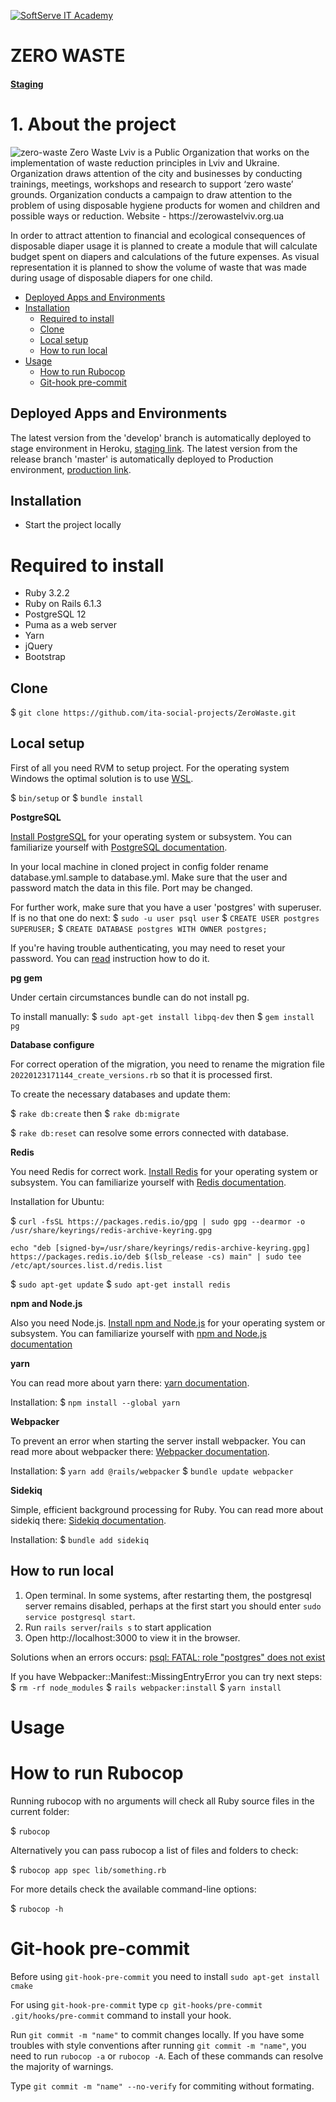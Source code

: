 <a href="https://softserve.academy/"><img src="https://s.057.ua/section/newsInternalIcon/upload/images/news/icon/000/050/792/vnutr_5ce4f980ef15f.jpg" title="SoftServe IT Academy" alt="SoftServe IT Academy"></a>

# ZERO WASTE
#### [Staging](https://zero-waste-staging.onrender.com/)

# 1. About the project
<img src='logo.jpg' alt='zero-waste'>
Zero Waste Lviv is a Public Organization that works on the implementation of waste reduction principles in Lviv and Ukraine. Organization draws attention of the city and businesses by conducting trainings, meetings, workshops and research to support ‘zero waste’ grounds. Organization conducts a campaign to draw attention to the problem of using disposable hygiene products for women and children and possible ways or reduction. Website - https://zerowastelviv.org.ua

In order to attract attention to financial and ecological consequences of disposable diaper usage it is planned to create a module that will calculate budget spent on diapers and calculations of the future expenses. As visual representation it is planned to show the volume of waste that was made during usage of disposable diapers for one child.

- [Deployed Apps and Environments](#deployed-apps-and-environments)
- [Installation](#installation)
  - [Required to install](#Required-to-install)
  - [Clone](#Clone)
  - [Local setup](#Setup)
  - [How to run local](#How-to-run-local)
- [Usage](#Usage)
  - [How to run Rubocop](#How-to-run-Rubocop)
  - [Git-hook pre-commit](#Git-hook-pre-commit)

## Deployed Apps and Environments
The latest version from the 'develop' branch is automatically deployed to stage environment in Heroku, [staging link](https://zerowaste-staging.herokuapp.com/).
The latest version from the release branch 'master' is automatically deployed to Production environment, [production link](https://zero-waste-project.herokuapp.com/).

## Installation
* Start the project locally
# Required to install
- Ruby 3.2.2
- Ruby on Rails 6.1.3
- PostgreSQL 12
- Puma as a web server
- Yarn
- jQuery
- Bootstrap

## Clone

$ `git clone https://github.com/ita-social-projects/ZeroWaste.git`

## Local setup
First of all you need RVM to setup project. For the operating system Windows the optimal solution is to use <a href="https://docs.microsoft.com/en-us/windows/wsl/">WSL</a>.

$ `bin/setup`
or
$ `bundle install`

<b>PostgreSQL</b>

<a href="https://www.postgresql.org/download/">Install PostgreSQL</a> for your operating system or subsystem.
You can familiarize yourself with <a href="https://www.postgresql.org/docs/">PostgreSQL documentation</a>.

In your local machine in cloned project in config folder rename database.yml.sample to database.yml. Make sure that the user and password match the data in this file. Port may be changed.

For further work, make sure that you have a user 'postgres' with superuser. If is no that one do next:
$ `sudo -u user psql user`
$ `CREATE USER postgres SUPERUSER;`
$ `CREATE DATABASE postgres WITH OWNER postgres;`

If you're having trouble authenticating, you may need to reset your password. You can <a href="https://stackoverflow.com/questions/55038942/fatal-password-authentication-failed-for-user-postgres-postgresql-11-with-pg">read</a> instruction how to do it.

<b>pg gem</b>

Under certain circumstances bundle can do not install pg.

To install manually:
$ `sudo apt-get install libpq-dev`
then
$ `gem install pg`

<b>Database configure</b>

For correct operation of the migration, you need to rename the migration file `20220123171144_create_versions.rb` so that it is processed first.

To create the necessary databases and update them:

$ `rake db:create`
then
$ `rake db:migrate`

$ `rake db:reset` can resolve some errors connected with database.

<b>Redis</b>

You need Redis for correct work.
<a href="https://redis.io/docs/getting-started/">Install Redis</a> for your operating system or subsystem. You can familiarize yourself with
<a href="https://redis.io/docs//">Redis documentation</a>.

Installation for Ubuntu:

$ `curl -fsSL https://packages.redis.io/gpg | sudo gpg --dearmor -o /usr/share/keyrings/redis-archive-keyring.gpg`

```shell
echo "deb [signed-by=/usr/share/keyrings/redis-archive-keyring.gpg] https://packages.redis.io/deb $(lsb_release -cs) main" | sudo tee /etc/apt/sources.list.d/redis.list
```

$ `sudo apt-get update`
$ `sudo apt-get install redis`

<b>npm and Node.js</b>

Also you need Node.js.
<a href="https://nodejs.org/en/download/">Install npm and Node.js</a> for your operating system or subsystem. You can familiarize yourself with
<a href="https://nodejs.org/en/about/">npm and Node.js documentation</a>

<b>yarn</b>

You can read more about yarn there:
<a href="https://classic.yarnpkg.com/lang/en/docs/">yarn documentation</a>.

Installation:
$ `npm install --global yarn`

<b>Webpacker</b>

To prevent an error when starting the server install webpacker. You can read more about webpacker there:
<a href="https://guides.rubyonrails.org/webpacker.html">Webpacker documentation</a>.

Installation:
$ `yarn add @rails/webpacker`
$ `bundle update webpacker`

<b>Sidekiq</b>

Simple, efficient background processing for Ruby. You can read more about sidekiq there:
<a href="https://github.com/mperham/sidekiq">Sidekiq documentation</a>.

Installation:
$ `bundle add sidekiq`

## How to run local

1. Open terminal.
In some systems, after restarting them, the postgresql server remains disabled, perhaps at the first start you should enter `sudo service postgresql start`.
2. Run `rails server`/`rails s` to start application
3. Open http://localhost:3000 to view it in the browser.

Solutions when an errors occurs:
<a href="https://stackoverflow.com/questions/15301826/psql-fatal-role-postgres-does-not-exist">psql: FATAL: role "postgres" does not exist</a>

If you have Webpacker::Manifest::MissingEntryError you can try next steps:
$ `rm -rf node_modules`
$ `rails webpacker:install`
$ `yarn install`

# Usage

# How to run Rubocop
Running rubocop with no arguments will check all Ruby source files in the current folder:

$ `rubocop`

Alternatively you can pass rubocop a list of files and folders to check:

$ `rubocop app spec lib/something.rb`

For more details check the available command-line options:

$ `rubocop -h`

# Git-hook pre-commit
Before using `git-hook-pre-commit` you need to install `sudo apt-get install cmake`

For using `git-hook-pre-commit` type `cp git-hooks/pre-commit .git/hooks/pre-commit` command to install your hook.

Run `git commit -m "name"` to commit changes locally.
If you have some troubles with style conventions after running `git commit -m "name"`, you need to run `rubocop -a` or `rubocop -A`. Each of these commands can resolve the majority of warnings.

Type `git commit -m "name" --no-verify` for commiting without formating.
